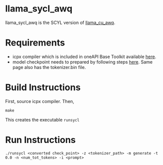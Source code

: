 # llama_sycl_awq

llama_sycl_awq is the SCYL version of [llama_cu_awq](https://github.com/ankan-ban/llama_cu_awq).

# Requirements
- icpx compiler which is included in oneAPI Base Toolkit available [here](https://www.intel.com/content/www/us/en/developer/tools/oneapi/base-toolkit-download.html).
- model checkpoint needs to prepared by following steps [here](https://github.com/ankan-ban/llama_cu_awq?tab=readme-ov-file#using-huggingface). Same page also has the tokenizer.bin file.

# Build Instructions
First, source icpx compiler. Then,

```
make
```
This creates the executable `runsycl`

# Run Instructions

```
./runsycl <converted check_point> -z <tokenizer_path> -m generate -t 0.0 -n <num_tot_tokens> -i <prompt>
```
